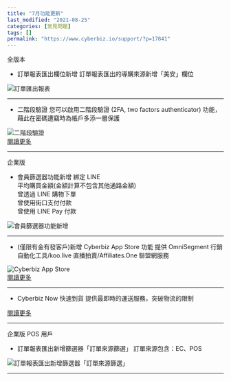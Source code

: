 ```yaml
---
title: "7月功能更新"
last_modified: "2021-08-25"
categories: [常見問題]
tags: []
permalink: "https://www.cyberbiz.io/support/?p=17841"
---
```


全版本  


* 訂單報表匯出欄位新增
訂單報表匯出的導購來源新增「美安」欄位  

![訂單匯出報表](https://www.cyberbiz.io/support/wp-content/uploads/2021/07/7月更新01.png)  

* * *

* 二階段驗證 
您可以啟用二階段驗證 (2FA, two factors authenticator) 功能，藉此在密碼遭竊時為帳戶多添一層保護  

![二階段驗證](https://www.cyberbiz.io/support/wp-content/uploads/2021/08/7月更新05.png)  
[閱讀更多](https://www.cyberbiz.io/support/?p=12650)  

* * *

企業版  


* 會員篩選器功能新增
綁定 LINE  
平均購買金額(金額計算不包含其他通路金額)  
曾透過 LINE 購物下單  
曾使用街口支付付款  
曾使用 LINE Pay 付款  

![會員篩選器功能新增](https://www.cyberbiz.io/support/wp-content/uploads/2021/07/7月更新02.png)  

* * *

* (僅限有金有發客戶)新增 Cyberbiz App Store 功能
提供 OmniSegment 行銷自動化工具/koo.live 直播拍賣/Affiliates.One 聯盟網服務  

![Cyberbiz App Store](https://www.cyberbiz.io/support/wp-content/uploads/2021/07/7月更新03.png)  
[閱讀更多](https://www.cyberbiz.io/support/?p=10113 )

* * *

* Cyberbiz Now 快速到貨
提供最即時的運送服務，突破物流的限制  


[閱讀更多](https://www.cyberbiz.io/support/?p=12783)  

* * *

企業版 POS 用戶  


* 訂單報表匯出新增篩選器「訂單來源篩選」
訂單來源包含：EC、POS  

![訂單報表匯出新增篩選器「訂單來源篩選」](https://www.cyberbiz.io/support/wp-content/uploads/2021/07/7月更新04.png)  

* * *

